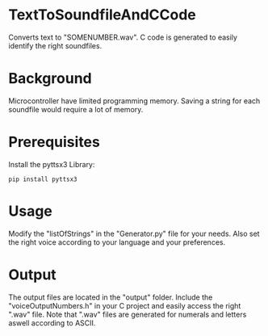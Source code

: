 # TextToSoundfileAndCCode
Converts text to "SOMENUMBER.wav". C code is generated to easily identify the right soundfiles.

# Background
Microcontroller have limited programming memory. Saving a string for each soundfile would require a lot of memory.

# Prerequisites
Install the pyttsx3 Library:
```
pip install pyttsx3
```

# Usage
Modify the "listOfStrings" in the "Generator.py" file for your needs. Also set the right voice according to your language and your preferences.

# Output
The output files are located in the "output" folder. Include the "voiceOutputNumbers.h" in your C project and easily access the right ".wav" file.
Note that ".wav" files are generated for numerals and letters aswell according to ASCII.
